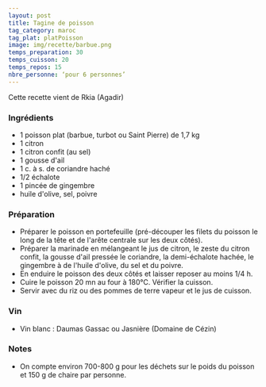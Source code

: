 ```yaml
---
layout: post
title: Tagine de poisson
tag_category: maroc
tag_plat: platPoisson
image: img/recette/barbue.png
temps_preparation: 30
temps_cuisson: 20
temps_repos: 15
nbre_personne: ‘pour 6 personnes’
---
```

Cette recette vient de Rkia (Agadir)

### Ingrédients
* 1 poisson plat (barbue, turbot ou Saint Pierre) de 1,7 kg
* 1 citron
* 1 citron confit (au sel)
* 1 gousse d'ail
* 1 c. à s. de coriandre haché
* 1/2 échalote
* 1 pincée de gingembre
* huile d'olive, sel, poivre

### Préparation
* Préparer le poisson en portefeuille (pré-découper les filets du poisson le long de la tête et de l'arête centrale sur les deux côtés).
* Préparer la marinade en mélangeant le jus de citron, le zeste du citron confit, la gousse d'ail pressée le coriandre, la demi-échalote hachée, le gingembre à de l'huile d'olive, du sel et du poivre.
* En enduire le poisson des deux côtés et laisser reposer au moins 1/4 h.
* Cuire le poisson 20 mn au four à 180°C. Vérifier la cuisson.
* Servir avec du riz ou des pommes de terre vapeur et le jus de cuisson.

### Vin
* Vin blanc : Daumas Gassac ou Jasnière (Domaine de Cézin)

### Notes
* On compte environ 700-800 g pour les déchets sur le poids du poisson et 150 g de chaire par personne.
